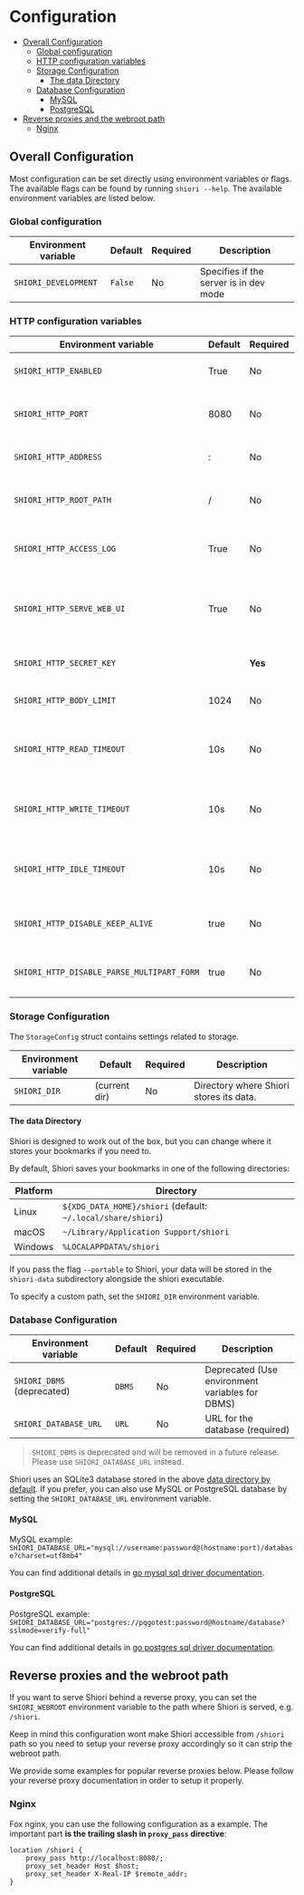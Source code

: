 # Configuration

<!-- TOC -->

- [Overall Configuration](#overall-configuration)
  - [Global configuration](#global-configuration)
  - [HTTP configuration variables](#http-configuration-variables)
  - [Storage Configuration](#storage-configuration)
    - [The data Directory](#the-data-directory)
  - [Database Configuration](#database-configuration)
    - [MySQL](#mysql)
    - [PostgreSQL](#postgresql)
- [Reverse proxies and the webroot path](#reverse-proxies-and-the-webroot-path)
  - [Nginx](#nginx)

<!-- /TOC -->

## Overall Configuration

Most configuration can be set directly using environment variables or flags. The available flags can be found by running `shiori --help`. The available environment variables are listed below.

### Global configuration

| Environment variable | Default | Required | Description                            |
| -------------------- | ------- | -------- | -------------------------------------- |
| `SHIORI_DEVELOPMENT` | `False` | No       | Specifies if the server is in dev mode |

### HTTP configuration variables

| Environment variable                       | Default | Required | Description                                           |
| ------------------------------------------ | ------- | -------- | ----------------------------------------------------- |
| `SHIORI_HTTP_ENABLED`                      | True    | No       | Enable HTTP service                                   |
| `SHIORI_HTTP_PORT`                         | 8080    | No       | Port number for the HTTP service                      |
| `SHIORI_HTTP_ADDRESS`                      | :       | No       | Address for the HTTP service                          |
| `SHIORI_HTTP_ROOT_PATH`                    | /       | No       | Root path for the HTTP service                        |
| `SHIORI_HTTP_ACCESS_LOG`                   | True    | No       | Logging accessibility for HTTP requests               |
| `SHIORI_HTTP_SERVE_WEB_UI`                 | True    | No       | Serving Web UI via HTTP. Disable serves only the API. |
| `SHIORI_HTTP_SECRET_KEY`                   |         | **Yes**  | Secret key for HTTP sessions.                         |
| `SHIORI_HTTP_BODY_LIMIT`                   | 1024    | No       | Limit for request body size                           |
| `SHIORI_HTTP_READ_TIMEOUT`                 | 10s     | No       | Maximum duration for reading the entire request       |
| `SHIORI_HTTP_WRITE_TIMEOUT`                | 10s     | No       | Maximum duration before timing out writes             |
| `SHIORI_HTTP_IDLE_TIMEOUT`                 | 10s     | No       | Maximum amount of time to wait for the next request   |
| `SHIORI_HTTP_DISABLE_KEEP_ALIVE`           | true    | No       | Disable HTTP keep-alive connections                   |
| `SHIORI_HTTP_DISABLE_PARSE_MULTIPART_FORM` | true    | No       | Disable pre-parsing of multipart form                 |

### Storage Configuration

The `StorageConfig` struct contains settings related to storage.

| Environment variable | Default       | Required | Description                             |
| -------------------- | ------------- | -------- | --------------------------------------- |
| `SHIORI_DIR`         | (current dir) | No       | Directory where Shiori stores its data. |

#### The data Directory

Shiori is designed to work out of the box, but you can change where it stores your bookmarks if you need to.

By default, Shiori saves your bookmarks in one of the following directories:

| Platform | Directory                                                    |
| -------- | ------------------------------------------------------------ |
| Linux    | `${XDG_DATA_HOME}/shiori` (default: `~/.local/share/shiori`) |
| macOS    | `~/Library/Application Support/shiori`                       |
| Windows  | `%LOCALAPPDATA%/shiori`                                      |

If you pass the flag `--portable` to Shiori, your data will be stored  in the `shiori-data` subdirectory alongside the shiori executable.

To specify a custom path, set the `SHIORI_DIR` environment variable.

### Database Configuration

| Environment variable       | Default | Required | Description                                     |
| -------------------------- | ------- | -------- | ----------------------------------------------- |
| `SHIORI_DBMS` (deprecated) | `DBMS`  | No       | Deprecated (Use environment variables for DBMS) |
| `SHIORI_DATABASE_URL`      | `URL`   | No       | URL for the database (required)                 |

> `SHIORI_DBMS` is deprecated and will be removed in a future release. Please use `SHIORI_DATABASE_URL` instead.

Shiori uses an SQLite3 database stored in the above [data directory by default](#storage-configuration). If you prefer, you can also use MySQL or PostgreSQL database by setting the `SHIORI_DATABASE_URL` environment variable.

#### MySQL

MySQL example: `SHIORI_DATABASE_URL="mysql://username:password@(hostname:port)/database?charset=utf8mb4"`

You can find additional details in [go mysql sql driver documentation](https://github.com/go-sql-driver/mysql#dsn-data-source-name).

#### PostgreSQL

PostgreSQL example: `SHIORI_DATABASE_URL="postgres://pqgotest:password@hostname/database?sslmode=verify-full"`

You can find additional details in [go postgres sql driver documentation](https://pkg.go.dev/github.com/lib/pq).

## Reverse proxies and the webroot path

If you want to serve Shiori behind a reverse proxy, you can set the `SHIORI_WEBROOT` environment variable to the path where Shiori is served, e.g. `/shiori`.

Keep in mind this configuration wont make Shiori accessible from `/shiori` path so you need to setup your reverse proxy accordingly so it can strip the webroot path.

We provide some examples for popular reverse proxies below. Please follow your reverse proxy documentation in order to setup it properly.

### Nginx

Fox nginx, you can use the following configuration as a example. The important part **is the trailing slash in `proxy_pass` directive**:

```nginx
location /shiori {
    proxy_pass http://localhost:8080/;
    proxy_set_header Host $host;
    proxy_set_header X-Real-IP $remote_addr;
}
```
